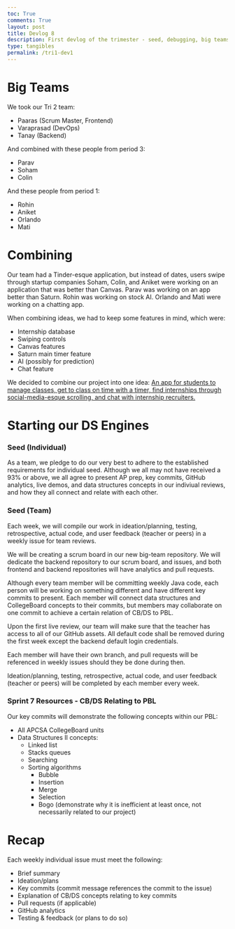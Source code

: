 ```yaml
---
toc: True
comments: True
layout: post
title: Devlog 8
description: First devlog of the trimester - seed, debugging, big teams
type: tangibles
permalink: /tri1-dev1
---
```


# Big Teams

We took our Tri 2 team:
- Paaras (Scrum Master, Frontend)
- Varaprasad (DevOps)
- Tanay (Backend)

And combined with these people from period 3:
- Parav
- Soham
- Colin

And these people from period 1:
- Rohin
- Aniket
- Orlando
- Mati

# Combining

Our team had a Tinder-esque application, but instead of dates, users swipe through startup companies Soham, Colin, and Aniket were working on an application that was better than Canvas. Parav was working on an app better than Saturn. Rohin was working on stock AI. Orlando and Mati were working on a chatting app.

When combining ideas, we had to keep some features in mind, which were:
- Internship database
- Swiping controls
- Canvas features
- Saturn main timer feature
- AI (possibly for prediction)
- Chat feature

We decided to combine our project into one idea: <u>An app for students to manage classes, get to class on time with a timer, find internships through social-media-esque scrolling, and chat with internship recruiters.</u>

# Starting our DS Engines

### Seed (Individual)

As a team, we pledge to do our very best to adhere to the established requirements for individual seed. Although we all may not have received a 93% or above, we all agree to present AP prep, key commits, GitHub analytics, live demos, and data structures concepts in our indiviual reviews, and how they all connect and relate with each other. 

### Seed (Team)

Each week, we will compile our work in ideation/planning, testing, retrospective, actual code, and user feedback (teacher or peers) in a weekly issue for team reviews. 

We will be creating a scrum board in our new big-team repository. We will dedicate the backend repository to our scrum board, and issues, and both frontend and backend repositories will have analytics and pull requests.

Although every team member will be committing weekly Java code, each person will be working on something different and have different key commits to present. Each member will connect data structures and CollegeBoard concepts to their commits, but members may collaborate on one commit to achieve a certain relation of CB/DS to PBL.

Upon the first live review, our team will make sure that the teacher has access to all of our GitHub assets. All default code shall be removed during the first week except the backend default login credentials. 

Each member will have their own branch, and pull requests will be referenced in weekly issues should they be done during then.

Ideation/planning, testing, retrospective, actual code, and user feedback (teacher or peers) will be completed by each member every week.

### Sprint 7 Resources - CB/DS Relating to PBL

Our key commits will demonstrate the following concepts within our PBL:

- All APCSA CollegeBoard units
- Data Structures II concepts:
    - Linked list
    - Stacks queues
    - Searching
    - Sorting algorithms
        - Bubble
        - Insertion
        - Merge
        - Selection
        - Bogo (demonstrate why it is inefficient at least once, not necessarily related to our project)

# Recap

Each weekly individual issue must meet the following:

- Brief summary
- Ideation/plans
- Key commits (commit message references the commit to the issue)
- Explanation of CB/DS concepts relating to key commits
- Pull requests (if applicable)
- GitHub analytics
- Testing & feedback (or plans to do so)
